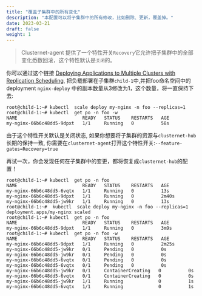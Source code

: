 ```yaml
---
title: "覆盖子集群中的所有变化"
description: "本配置可以将子集群中的所有修改，比如删除、更新，覆盖掉。"
date: 2023-03-21
draft: false
weight: 1
---
```


> Clusternet-agent 提供了一个特性开关`Recovery`它允许把子集群中的全部变化悉数回滚，这个特性默认是`关闭`的。

你可以通过这个链接 [Deploying Applications to Multiple Clusters with Replication Scheduling](../../tutorials/multi-cluster-apps/replication-scheduling-to-multiple-clusters/),
把负载部署在子集群`child-1`中,并把foo命名空间中的deployment `nginx-deploy` 中的副本数量从3修改为1，这个数量，将一直保持下去:
```shell
root@child-1:~# kubectl  scale deploy my-nginx -n foo --replicas=1
root@child-1:~# kubectl  get po -n foo -w
NAME                        READY   STATUS    RESTARTS   AGE
my-nginx-66b6c48dd5-9dpxt   1/1     Running   0          58s
```
由于这个特性开关默认是关闭状态, 如果你想要将子集群的资源与`clusternet-hub`长期的保持一致, 你需要在`clusternet-agent`打开这个特性开关:`--feature-gates=Recovery=true`

再试一次，你会发现任何在子集群中的变更，都将恢复成`clusternet-hub`的配置！

```shell
root@child-1:~# kubectl  get po -n foo
NAME                        READY   STATUS    RESTARTS   AGE
my-nginx-66b6c48dd5-6vqtx   1/1     Running   0          13s
my-nginx-66b6c48dd5-9dpxt   1/1     Running   0          2m40s
my-nginx-66b6c48dd5-jw9kr   1/1     Running   0          13s
root@child-1:~#  kubectl  scale deploy my-nginx -n foo --replicas=1
deployment.apps/my-nginx scaled
root@child-1:~# kubectl  get po -n foo
NAME                        READY   STATUS    RESTARTS   AGE
my-nginx-66b6c48dd5-9dpxt   1/1     Running   0          3m9s
root@child-1:~# kubectl  get po -n foo -w
NAME                        READY   STATUS    RESTARTS   AGE
my-nginx-66b6c48dd5-9dpxt   1/1     Running   0          2m25s
my-nginx-66b6c48dd5-jw9kr   0/1     Pending   0          0s
my-nginx-66b6c48dd5-jw9kr   0/1     Pending   0          0s
my-nginx-66b6c48dd5-6vqtx   0/1     Pending   0          0s
my-nginx-66b6c48dd5-6vqtx   0/1     Pending   0          0s
my-nginx-66b6c48dd5-jw9kr   0/1     ContainerCreating   0          0s
my-nginx-66b6c48dd5-6vqtx   0/1     ContainerCreating   0          0s
my-nginx-66b6c48dd5-jw9kr   1/1     Running             0          1s
my-nginx-66b6c48dd5-6vqtx   1/1     Running             0          1s
```